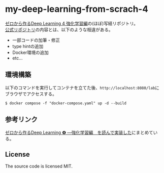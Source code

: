 # my-deep-learning-from-scrach-4
[ゼロから作るDeep Learning 4 強化学習編](https://www.oreilly.co.jp/books/9784873119755/)の(ほぼ)写経リポジトリ。  
[公式リポジトリ](https://github.com/oreilly-japan/deep-learning-from-scratch-4)の内容とは、以下のような相違がある。  

- 一部コードの加筆・修正
- type hintの追加
- Docker環境の追加
- etc...

## 環境構築
以下のコマンドを実行してコンテナを立てた後、`http://localhost:8080/lab`にブラウザでアクセスする。
  
```
$ docker compose -f "docker-compose.yaml" up -d --build
```

## 参考リンク

[ゼロから作るDeep Learning ❹ ―強化学習編　を読んで実装した](https://blog.hatena.ne.jp/sereronnrot/zypressen.hatenadiary.com/edit)にまとめている。

## License
The source code is licensed MIT.
